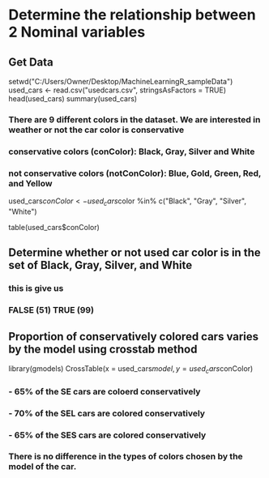 # Determine the relationship between 2 Nominal variables

## Get Data

setwd("C:/Users/Owner/Desktop/MachineLearningR_sampleData")
used_cars <- read.csv("usedcars.csv", stringsAsFactors = TRUE)
head(used_cars)
summary(used_cars)


### There are 9 different colors in the dataset. We are interested in weather or not the car color is conservative
### conservative colors (conColor): Black, Gray, Silver and White
### not conservative colors (notConColor): Blue, Gold, Green, Red, and Yellow


used_cars$conColor <-  used_cars$color %in% c("Black", "Gray", "Silver", "White")

table(used_cars$conColor)

## Determine whether or not used car color is in the set of Black, Gray, Silver, and White

 
### this is give us

### FALSE (51) TRUE (99)
 
 
## Proportion of conservatively colored cars varies by the model using crosstab method
 
library(gmodels)
CrossTable(x = used_cars$model, y = used_cars$conColor)


### - 65% of the SE cars are coloerd conservatively
### - 70% of the SEL cars are colored conservatively
### - 65% of the SES cars are colored conservatively

### There is no difference in the types of colors chosen by the model of the car. 
  
